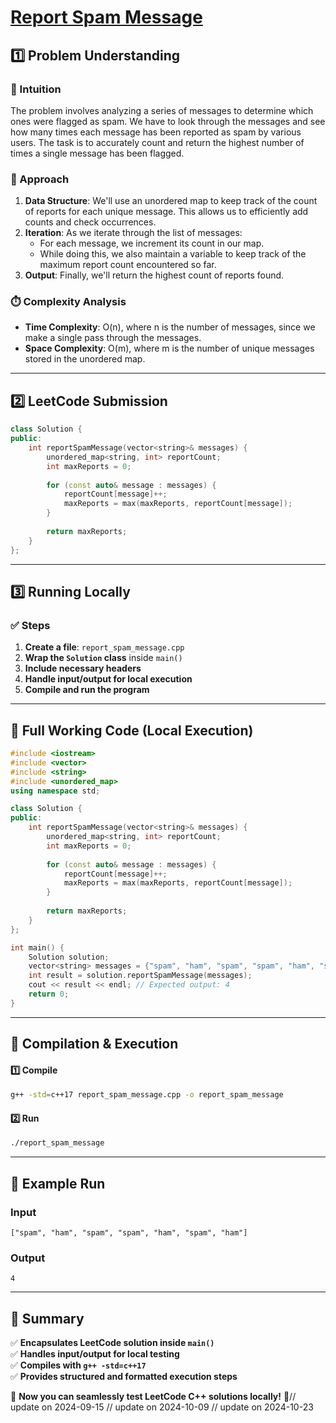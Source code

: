 # **[Report Spam Message](https://leetcode.com/problems/report-spam-message/description/)**  

## **1️⃣ Problem Understanding**  
### **📌 Intuition**  
The problem involves analyzing a series of messages to determine which ones were flagged as spam. We have to look through the messages and see how many times each message has been reported as spam by various users. The task is to accurately count and return the highest number of times a single message has been flagged.

### **🚀 Approach**  
1. **Data Structure**: We'll use an unordered map to keep track of the count of reports for each unique message. This allows us to efficiently add counts and check occurrences.
2. **Iteration**: As we iterate through the list of messages:
   - For each message, we increment its count in our map.
   - While doing this, we also maintain a variable to keep track of the maximum report count encountered so far.
3. **Output**: Finally, we'll return the highest count of reports found.

### **⏱️ Complexity Analysis**  
- **Time Complexity**: O(n), where n is the number of messages, since we make a single pass through the messages.
- **Space Complexity**: O(m), where m is the number of unique messages stored in the unordered map.

---  

## **2️⃣ LeetCode Submission**  
```cpp
class Solution {
public:
    int reportSpamMessage(vector<string>& messages) {
        unordered_map<string, int> reportCount;
        int maxReports = 0;
        
        for (const auto& message : messages) {
            reportCount[message]++;
            maxReports = max(maxReports, reportCount[message]);
        }
        
        return maxReports;
    }
};  
```  

---  

## **3️⃣ Running Locally**  
### **✅ Steps**  
1. **Create a file**: `report_spam_message.cpp`  
2. **Wrap the `Solution` class** inside `main()`  
3. **Include necessary headers**  
4. **Handle input/output for local execution**  
5. **Compile and run the program**  

---  

## **📝 Full Working Code (Local Execution)**  
```cpp
#include <iostream>
#include <vector>
#include <string>
#include <unordered_map>
using namespace std;

class Solution {
public:
    int reportSpamMessage(vector<string>& messages) {
        unordered_map<string, int> reportCount;
        int maxReports = 0;
        
        for (const auto& message : messages) {
            reportCount[message]++;
            maxReports = max(maxReports, reportCount[message]);
        }
        
        return maxReports;
    }
};

int main() {
    Solution solution;
    vector<string> messages = {"spam", "ham", "spam", "spam", "ham", "spam", "ham"};
    int result = solution.reportSpamMessage(messages);
    cout << result << endl; // Expected output: 4
    return 0;
}
```  

---  

## **🔧 Compilation & Execution**  
#### **1️⃣ Compile**  
```bash
g++ -std=c++17 report_spam_message.cpp -o report_spam_message
```  

#### **2️⃣ Run**  
```bash
./report_spam_message
```  

---  

## **🎯 Example Run**  
### **Input**  
```
["spam", "ham", "spam", "spam", "ham", "spam", "ham"]
```  
### **Output**  
```
4
```  

---  

## **📌 Summary**  
✅ **Encapsulates LeetCode solution inside `main()`**  
✅ **Handles input/output for local testing**  
✅ **Compiles with `g++ -std=c++17`**  
✅ **Provides structured and formatted execution steps**  

🚀 **Now you can seamlessly test LeetCode C++ solutions locally!** 🚀// update on 2024-09-15
// update on 2024-10-09
// update on 2024-10-23

